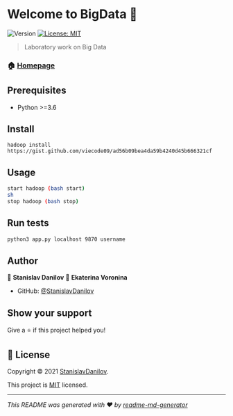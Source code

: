 # Welcome to BigData 👋
![Version](https://img.shields.io/badge/version-1.0.0-blue.svg?cacheSeconds=2592000)
[![License: MIT](https://img.shields.io/github/license/StanislavDanilov/BigData)](https://github.com/kefranabg/readme-md-generator/blob/master/LICENSE)

> Laboratory work on Big Data

### 🏠 [Homepage](https://github.com/StanislavDanilov/hadoop_lab)

## Prerequisites

- Python >=3.6

## Install

```
hadoop install https://gist.github.com/viecode09/ad56b09bea4da59b4240d45b666321cf
```

## Usage

```sh
start hadoop (bash start) 
sh 
stop hadoop (bash stop)
```

## Run tests

```sh
python3 app.py localhost 9870 username
```

## Author

👤 **Stanislav Danilov**
👤 **Ekaterina Voronina**

* GitHub: [@StanislavDanilov](https://github.com/StanislavDanilov)


## Show your support

Give a ⭐️ if this project helped you!


## 📝 License

Copyright © 2021 [StanislavDanilov](https://github.com/StanislavDanilov).

This project is [MIT](https://github.com/kefranabg/readme-md-generator/blob/master/LICENSE) licensed.

***
_This README was generated with ❤️ by [readme-md-generator](https://github.com/kefranabg/readme-md-generator)_
